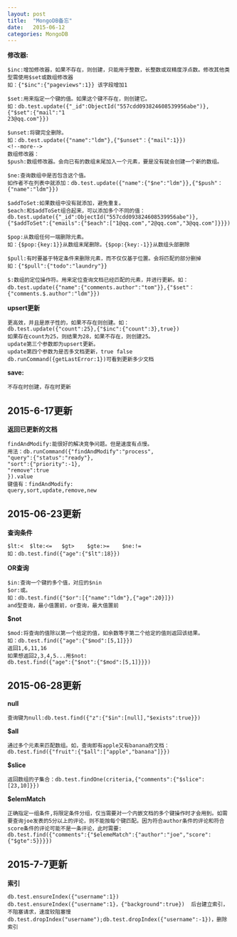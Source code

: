 ```yaml
---
layout: post
title:  "MongoDB备忘"
date:   2015-06-12
categories: MongoDB
---
```


	
**修改器:**

	$inc:增加修改器，如果不存在，则创建，只能用于整数，长整数或双精度浮点数。修改其他类型需使用$set或数组修改器
	如：{"$inc":{"pageviews":1}} 该字段增加1

	$set:用来指定一个键的值。如果这个键不存在，则创建它。
	如：db.test.update({"_id":ObjectId("557cdd093824608539956abe")},{"$set":{"mail":"1
    23@qq.com"}})

	$unset:将键完全删除。
	如：db.test.update({"name":"ldm"},{"$unset"：{"mail":1}})
	<!--more-->
	数组修改器：
	$push:数组修改器。会向已有的数组末尾加入一个元素，要是没有就会创建一个新的数组。
	
	$ne:查询数组中是否包含这个值。
	如作者不在列表中就添加：db.test.update({"name":{"$ne":"ldm"}},{"$push"：{"name":"ldm"}})
	
	$addToSet:如果数组中没有就添加，避免重复。
	$each:和$addToSet组合起来，可以添加多个不同的值：
	db.test.update({"_id":ObjectId("557cdd093824608539956abe")},{"$addToSet":{"emails":{"$each":["1@qq.com","2@qq.com","3@qq.com"]}}})

	$pop:从数组任何一端删除元素。
	如：{$pop:{key:1}}从数组末尾删除。{$pop:{key:-1}}从数组头部删除

	$pull:有时要基于特定条件来删除元素，而不仅仅基于位置。会将匹配的部分删掉
	如：{"$pull":{"todo":"laundry"}}

	$:数组的定位操作符。用来定位查询文档已经匹配的元素，并进行更新。如：db.test.update({"name":{"comments.author":"tom"}},{"$set"：{"comments.$.author":"ldm"}})

**upsert更新**

	更高效，并且是原子性的，如果不存在则创建。如：
	db.test.update({"count":25},{"$inc":{"count":3},true})
	如果存在count为25，则结果为28，如果不存在，则创建25。
	update第三个参数即为upsert更新。
	update第四个参数为是否多文档更新，true false
	db.runCommand({getLastError:1})可看到更新多少文档
	
**save:**

	不存在时创建，存在时更新

2015-6-17更新
----------------

**返回已更新的文档**

	findAndModify:能很好的解决竞争问题。但是速度有点慢。
	用法：db.runCommand({"findAndModify":"process",
	"query":{"status":"ready"},
	"sort":{"priority":-1},
	"remove":true
	}).value
	键值有：findAndModify:
	query,sort,update,remove,new

2015-06-23更新
----------------

**查询条件**

	$lt:<  $lte:<=   $gt>    $gte:>=    $ne:!=
	如：db.test.find({"age":{"$lt":18}})

**OR查询**

	$in:查询一个键的多个值，对应的$nin
	$or:或。
	如：db.test.find({"$or":[{"name":"ldm"},{"age":20}]})
	and型查询，最小值置前，or查询，最大值置前

**$not**

	$mod:将查询的值除以第一个给定的值，如余数等于第二个给定的值则返回该结果。
	如：db.test.find({"age":{"$mod":[5,1]}})
	返回1,6,11,16
	如果想返回2,3,4,5...用$not:
	db.test.find({"age":{"$not":{"$mod":[5,1]}}})

2015-06-28更新
----------------

**null**

	查询键为null:db.test.find({"z":{"$in":[null],"$exists":true}})

**$all**

	通过多个元素来匹配数组。如，查询即有apple又有banana的文档：
	db.test.find({"fruit":{"$all":["apple","banana"]}})

**$slice**

	返回数组的子集合：db.test.findOne(criteria,{"comments":{"$slice":[23,10]}})

**$elemMatch**

	正确指定一组条件,将限定条件分组，仅当需要对一个内嵌文档的多个键操作时才会用到。如需要查询joe发表的5分以上的评论，则不能按每个键匹配。因为符合author条件的评论和符合score条件的评论可能不是一条评论，此时需要:
	db.test.find({"comments":{"$elemeMatch":{"author":"joe","score":{"$gte":5}}}})

2015-7-7更新
----------------

**索引**

	db.test.ensureIndex({"username":1})
	db.test.ensureIndex({"username":1}，{"background":true})  后台建立索引，不阻塞请求，速度较阻塞慢
	db.test.dropIndex("username");db.test.dropIndex({"username":-1})，删除索引


